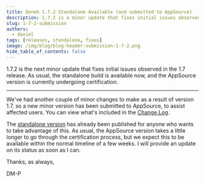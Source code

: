 ```yaml
---
title: Deneb 1.7.2 Standalone Available (and submitted to AppSource)
description: 1.7.2 is a minor update that fixes initial issues observed in the 1.7 release. The standalone build is available now, and the AppSource version is currently undergoing certification.
slug: 1-7-2-submission
authors:
  - daniel
tags: [releases, standalone, fixes]
image: /img/blog/blog-header-submission-1-7-2.png
hide_table_of_contents: false
---
```


1.7.2 is the next minor update that fixes initial issues observed in the 1.7 release. As usual, the standalone build is available now, and the AppSource version is currently undergoing certification.

<!-- truncate -->

---

We've had another couple of minor changes to make as a result of version 1.7, so a new minor version has been submitted to AppSource, to assist affected users. You can view what's included in the [Change Log](/changelog).

The [standalone version](/docs/getting-started#standalone-version) has already been published for anyone who wants to take advantage of this. As usual, the AppSource version takes a little longer to go through the certification process, but we expect this to be available within the normal timeline of a few weeks. I will provide an update on its status as soon as I can.

Thanks, as always,

DM-P
